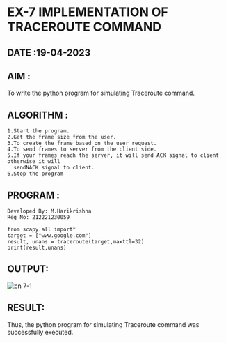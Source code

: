 # EX-7 IMPLEMENTATION OF TRACEROUTE COMMAND

## DATE :19-04-2023

## AIM :
To write the python program for simulating Traceroute command.
## ALGORITHM :
```
1.Start the program.
2.Get the frame size from the user.
3.To create the frame based on the user request.
4.To send frames to server from the client side.
5.If your frames reach the server, it will send ACK signal to client otherwise it will 
  sendNACK signal to client.
6.Stop the program
```
## PROGRAM :
```
Developed By: M.Harikrishna
Reg No: 212221230059
```

```
from scapy.all import*
target = ["www.google.com"]
result, unans = traceroute(target,maxttl=32)
print(result,unans)
```
## OUTPUT:
![cn 7-1](https://github.com/yashaswimitta/EX-7/assets/94619247/055c9603-afa6-42a1-bcf5-0dbf8b94839c)


## RESULT:
Thus, the python program for simulating Traceroute command was successfully executed.
